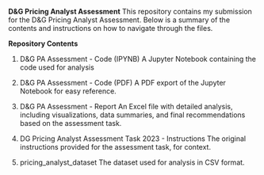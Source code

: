 **D&G Pricing Analyst Assessment**
This repository contains my submission for the D&G Pricing Analyst Assessment. Below is a summary of the contents and instructions on how to navigate through the files.

**Repository Contents**
1. D&G PA Assessment - Code (IPYNB)
A Jupyter Notebook containing the code used for analysis

2. D&G PA Assessment - Code (PDF)
A PDF export of the Jupyter Notebook for easy reference.

3. D&G PA Assessment - Report
An Excel file with detailed analysis, including visualizations, data summaries, and final recommendations based on the assessment task.

4. DG Pricing Analyst Assessment Task 2023 - Instructions
The original instructions provided for the assessment task, for context.

5. pricing_analyst_dataset
The dataset used for analysis in CSV format.
